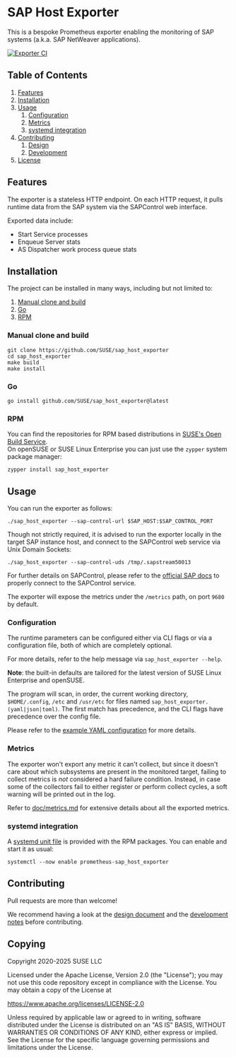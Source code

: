 # SAP Host Exporter

This is a bespoke Prometheus exporter enabling the monitoring of SAP systems (a.k.a. SAP NetWeaver applications).

[![Exporter CI](https://github.com/SUSE/sap_host_exporter/workflows/Exporter%20CI/badge.svg)](https://github.com/SUSE/sap_host_exporter/actions?query=workflow%3A%22Exporter+CI%22)

## Table of Contents

1. [Features](#features)
2. [Installation](#installation)
3. [Usage](#usage)
   1. [Configuration](#configuration)
   2. [Metrics](#metrics)
   3. [systemd integration](#systemd-integration)
5. [Contributing](#contributing)
   1. [Design](doc/design.md)
   2. [Development](doc/development.md)
6. [License](#license)

## Features

The exporter is a stateless HTTP endpoint. On each HTTP request, it pulls runtime data from the SAP system via the SAPControl web interface.

Exported data include:

- Start Service processes
- Enqueue Server stats
- AS Dispatcher work process queue stats  

## Installation

The project can be installed in many ways, including but not limited to:

1. [Manual clone and build](#manual-clone-and-build)
2. [Go](#go)
3. [RPM](#rpm)

### Manual clone and build

```shell
git clone https://github.com/SUSE/sap_host_exporter
cd sap_host_exporter
make build
make install
```

### Go

```shell
go install github.com/SUSE/sap_host_exporter@latest
```

### RPM

You can find the repositories for RPM based distributions in [SUSE's Open Build Service](https://build.opensuse.org/package/show/devel:sap:monitoring:stable/prometheus-sap_host_exporter).  
On openSUSE or SUSE Linux Enterprise you can just use the `zypper` system package manager:

```shell
zypper install sap_host_exporter
```

## Usage

You can run the exporter as follows:

```shell
./sap_host_exporter --sap-control-url $SAP_HOST:$SAP_CONTROL_PORT
```

Though not strictly required, it is advised to run the exporter locally in the target SAP instance host, and connect to the SAPControl web service via Unix Domain Sockets:

```shell
./sap_host_exporter --sap-control-uds /tmp/.sapstream50013
```

For further details on SAPControl, please refer to the [official SAP docs](https://www.sap.com/documents/2016/09/0a40e60d-8b7c-0010-82c7-eda71af511fa.html) to properly connect to the SAPControl service.

The exporter will expose the metrics under the `/metrics` path, on port `9680` by default.

### Configuration

The runtime parameters can be configured either via CLI flags or via a configuration file, both of which are completely optional.

For more details, refer to the help message via `sap_host_exporter --help`.

**Note**:
the built-in defaults are tailored for the latest version of SUSE Linux Enterprise and openSUSE.

The program will scan, in order, the current working directory, `$HOME/.config`, `/etc` and `/usr/etc` for files named `sap_host_exporter.(yaml|json|toml)`.
The first match has precedence, and the CLI flags have precedence over the config file.

Please refer to the [example YAML configuration](doc/sap_host_exporter.yaml) for more details.

### Metrics

The exporter won't export any metric it can't collect, but since it doesn't care about which subsystems are present in the monitored target, failing to collect metrics is _not_ considered a hard failure condition.
Instead, in case some of the collectors fail to either register or perform collect cycles, a soft warning will be printed out in the log.

Refer to [doc/metrics.md](doc/metrics.md) for extensive details about all the exported metrics.

### systemd integration

A [systemd unit file](packaging/obs/prometheus-sap_host_exporter.spec) is provided with the RPM packages. You can enable and start it as usual:

```
systemctl --now enable prometheus-sap_host_exporter
```

## Contributing

Pull requests are more than welcome!

We recommend having a look at the [design document](doc/design.md) and the [development notes](doc/development.md) before contributing.

## Copying

Copyright 2020-2025 SUSE LLC

Licensed under the Apache License, Version 2.0 (the "License");
you may not use this code repository except in compliance with the License.
You may obtain a copy of the License at

   <https://www.apache.org/licenses/LICENSE-2.0>

Unless required by applicable law or agreed to in writing, software
distributed under the License is distributed on an "AS IS" BASIS,
WITHOUT WARRANTIES OR CONDITIONS OF ANY KIND, either express or implied.
See the License for the specific language governing permissions and
limitations under the License.
